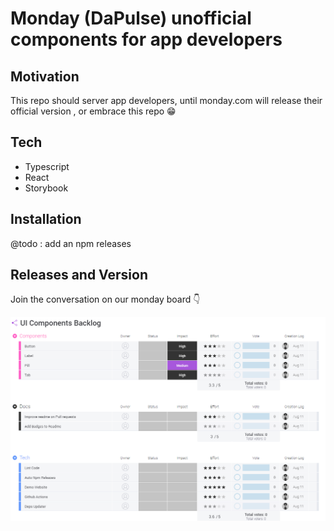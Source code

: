 # Monday (DaPulse) unofficial components for app developers

## Motivation 
This repo should server app developers, until monday.com will release 
their official version , or embrace this repo 😁

## Tech 

- Typescript
- React
- Storybook 

## Installation

@todo : add an npm releases 

## Releases and Version

Join the conversation on our monday board 👇

<a target="_blank" href="https://view.monday.com/embed/687526517-0c6eea10ecefe83ec5b35d392486231a">   
    <img src="assets/monday-board-thumb.png" alt="monday image"/>
</a>




